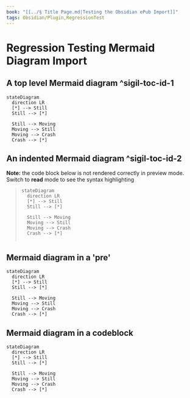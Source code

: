 ```yaml
---
book: "[[../§ Title Page.md|Testing the Obsidian ePub Import]]"
tags: Obsidian/Plugin,RegressionTest
---
```


# Regression Testing Mermaid Diagram Import

## A top level Mermaid diagram ^sigil-toc-id-1

```mermaid
stateDiagram
  direction LR
  [*] --> Still
  Still --> [*]

  Still --> Moving
  Moving --> Still
  Moving --> Crash
  Crash --> [*]
```

## An indented Mermaid diagram ^sigil-toc-id-2

**Note:** the code block below is not rendered correctly in preview mode. Switch to **read** mode to see the syntax highlighting

> ```mermaid
> stateDiagram
>   direction LR
>   [*] --> Still
>   Still --> [*]
> 
>   Still --> Moving
>   Moving --> Still
>   Moving --> Crash
>   Crash --> [*]
> 		
> ```

## Mermaid diagram in a 'pre'

```mermaid
stateDiagram
  direction LR  
  [*] --> Still
  Still --> [*]

  Still --> Moving
  Moving --> Still
  Moving --> Crash
  Crash --> [*]
```

## Mermaid diagram in a codeblock

```mermaid
stateDiagram
  direction LR  
  [*] --> Still
  Still --> [*]

  Still --> Moving
  Moving --> Still
  Moving --> Crash
  Crash --> [*]
```